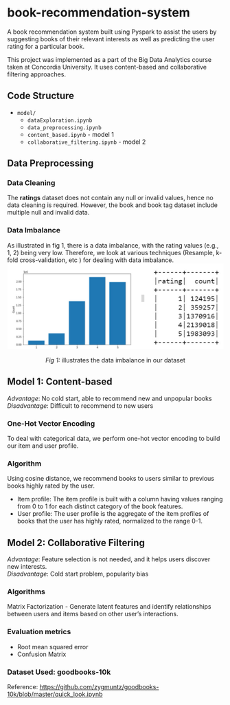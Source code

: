 # book-recommendation-system
A book recommendation system built using Pyspark to assist the users by suggesting books of their relevant interests as well as predicting the user rating for a particular book.

This project was implemented as a part of the Big Data Analytics course taken at Concordia University. 
It uses content-based and collaborative filtering approaches.

## Code Structure

- `model/`
  - `dataExploration.ipynb`
  - `data_preprocessing.ipynb`
  - `content_based.ipynb` - model 1
  - `collaborative_filtering.ipynb` - model 2


## Data Preprocessing
### Data Cleaning
The **ratings** dataset does not contain any null or invalid values, hence no data cleaning is required. However, the book and book tag dataset include multiple null and invalid data.

### Data Imbalance
As illustrated in fig 1, there is a data imbalance, with the rating values (e.g., 1, 2) being very low. Therefore, we look at various techniques (Resample, k-fold cross-validation, etc ) for dealing with data imbalance.
![Fig 1: illustrates the data imbalance in our dataset](./fig/fig1-imbalance-data.png)
<center><em>Fig 1:</em> illustrates the data imbalance in our dataset</center>

## Model 1: Content-based
*Advantage*: No cold start, able to recommend new and unpopular books <br/>
*Disadvantage*: Difficult to recommend to new users

### One-Hot Vector Encoding
To deal with categorical data, we perform one-hot vector encoding to build our item and user profile.

### Algorithm
Using cosine distance, we recommend books to users similar to previous books highly rated by the user.
* Item profile: The item profile is built with a column having values ranging from 0 to 1 for each distinct category of the book features.
* User profile: The user profile is the aggregate of the item profiles of books that the user has highly rated, normalized to the range 0-1.

## Model 2: Collaborative Filtering
*Advantage*: Feature selection is not needed, and it helps users discover new interests. <br/>
*Disadvantage*: Cold start problem, popularity bias

### Algorithms
Matrix Factorization - Generate latent features and identify relationships between users and items based on other user’s interactions.

### Evaluation metrics 
* Root mean squared error
* Confusion Matrix


### Dataset Used: goodbooks-10k
Reference: https://github.com/zygmuntz/goodbooks-10k/blob/master/quick_look.ipynb
